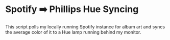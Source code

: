 # Spotify ➡️ Phillips Hue Syncing

This script polls my locally running Spotify instance for album art and syncs
the average color of it to a Hue lamp running behind my monitor.
